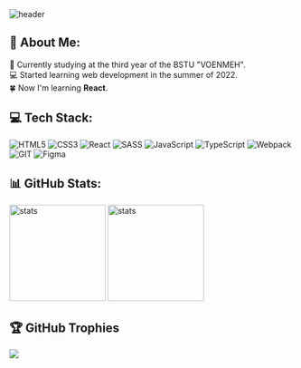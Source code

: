 <img src="https://github.com/FreightDH/FreightDH/assets/81368535/e24de904-db70-4021-8020-0d249aebf26c" alt="header" height="">

## 💫 About Me:
🏫 Currently studying at the third year of the BSTU "VOENMEH". <br>💻 Started learning web development in the summer of 2022. <br>🍀 Now I'm learning **React**. 


## 💻 Tech Stack:
![HTML5](https://img.shields.io/badge/html5-%23E34F26.svg?style=for-the-badge&logo=html5&logoColor=white) ![CSS3](https://img.shields.io/badge/css3-%231572B6.svg?style=for-the-badge&logo=css3&logoColor=white) ![React](https://img.shields.io/badge/react-%2320232a.svg?style=for-the-badge&logo=react&logoColor=%2361DAFB) ![SASS](https://img.shields.io/badge/SASS-hotpink.svg?style=for-the-badge&logo=SASS&logoColor=white) ![JavaScript](https://img.shields.io/badge/javascript-%23323330.svg?style=for-the-badge&logo=javascript&logoColor=%23F7DF1E) ![TypeScript](https://img.shields.io/badge/typescript-%23007ACC.svg?style=for-the-badge&logo=typescript&logoColor=white) ![Webpack](https://img.shields.io/badge/webpack-%238DD6F9.svg?style=for-the-badge&logo=webpack&logoColor=black) ![GIT](https://img.shields.io/badge/Git-fc6d26?style=for-the-badge&logo=git&logoColor=white) ![Figma](https://img.shields.io/badge/figma-%23F24E1E.svg?style=for-the-badge&logo=figma&logoColor=white)

## 📊 GitHub Stats:
<div>
  <img src="https://github-readme-stats.vercel.app/api?username=freightdh&theme=react&hide_border=false&include_all_commits=false&count_private=true" alt="stats" height="170">
  <img src="https://github-readme-stats.vercel.app/api/top-langs/?username=freightdh&theme=react&hide_border=false&include_all_commits=false&count_private=true&layout=compact" alt="stats" height="170">
</div>

## 🏆 GitHub Trophies
![](https://github-profile-trophy.vercel.app/?username=freightdh&theme=algolia&no-frame=true&no-bg=true&margin-w=4)
